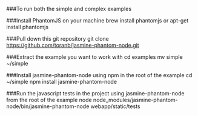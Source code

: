 ###To run both the simple and complex examples

###Install PhantomJS on your machine
    brew install phantomjs or apt-get install phantomjs

###Pull down this git repository 
    git clone https://github.com/toranb/jasmine-phantom-node.git

###Extract the example you want to work with
    cd examples
    mv simple ~/simple

###Install jasmine-phantom-node using npm in the root of the example
    cd ~/simple
    npm install jasmine-phantom-node

###Run the javascript tests in the project using jasmine-phantom-node from the root of the example
    node node_modules/jasmine-phantom-node/bin/jasmine-phantom-node webapp/static/tests
